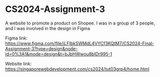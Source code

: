 # CS2024-Assignment-3
A website to promote a product on Shopee.
I was in a group of 3 people, and I was involved in the design in Figma

Figma link:
https://www.figma.com/file/iLFIbkSWMdL4VYCf3KQtM7/CS2024-Final-Assignment-3?type=design&node-id=0%3A1&mode=design&t=bJbHWwou8bIDr995-1 

Website link: 
https://singaporewebdevelopment.com/cs2024/tut03grp4/home.html
